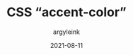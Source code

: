 ---
author: argyleink
coauthor: josepharhar
date: 2021-08-11
publisher: chromiumdev
tags:
  - css
target_url: https://web.dev/accent-color/
title: CSS “accent-color”
---